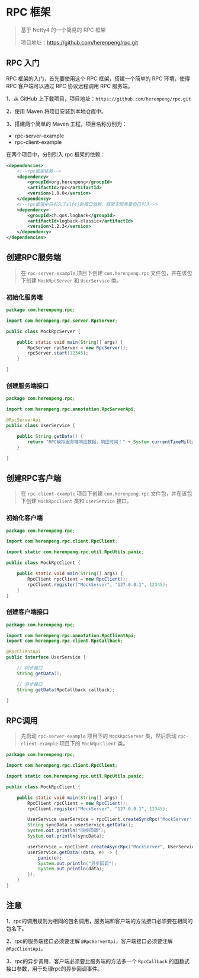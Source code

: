 # RPC 框架

> 基于 Netty4 的一个简易的 RPC 框架
>
> 项目地址：https://github.com/herenpeng/rpc.git

## RPC 入门

RPC 框架的入门，首先要使用这个 RPC 框架，搭建一个简单的 RPC 环境，使得 RPC 客户端可以通过 RPC 协议远程调用 RPC 服务端。

1、从 GitHub 上下载项目，项目地址：`https://github.com/herenpeng/rpc.git`

2、使用 Maven 将项目安装到本地仓库中。

3、搭建两个简单的 Maven 工程，项目名称分别为：

- rpc-server-example
- rpc-client-example

在两个项目中，分别引入 rpc 框架的依赖：

```xml
<dependencies>
    <!--rpc框架依赖-->
    <dependency>
        <groupId>org.herenpeng</groupId>
        <artifactId>rpc</artifactId>
        <version>1.0.0</version>
    </dependency>
    <!--rpc框架中只引入了slf4j的接口依赖，框架实现需要自己引入-->
    <dependency>
        <groupId>ch.qos.logback</groupId>
        <artifactId>logback-classic</artifactId>
        <version>1.2.3</version>
    </dependency>
</dependencies>
```

## 创建RPC服务端

> 在 `rpc-server-example` 项目下创建 `com.herenpeng.rpc` 文件包，并在该包下创建 `MockRpcServer` 和 `UserService` 类。

### 初始化服务端

```java
package com.herenpeng.rpc;

import com.herenpeng.rpc.server.RpcServer;

public class MockRpcServer {

    public static void main(String[] args) {
        RpcServer rpcServer = new RpcServer();
        rpcServer.start(12345);
    }

}
```

### 创建服务端接口

```java
package com.herenpeng.rpc;

import com.herenpeng.rpc.annotation.RpcServerApi;

@RpcServerApi
public class UserService {

    public String getData() {
        return "RPC模拟服务端响应数据，响应时间：" + System.currentTimeMillis();
    }

}
```

## 创建RPC客户端

> 在 `rpc-client-example` 项目下创建 `com.herenpeng.rpc` 文件包，并在该包下创建 `MockRpcClient` 类和 `UserService` 接口。

### 初始化客户端

```java
package com.herenpeng.rpc;

import com.herenpeng.rpc.client.RpcClient;

import static com.herenpeng.rpc.util.RpcUtils.panic;

public class MockRpcClient {

    public static void main(String[] args) {
        RpcClient rpcClient = new RpcClient();
        rpcClient.register("MockServer", "127.0.0.1", 12345);
    }
}

```

### 创建客户端接口

```java
package com.herenpeng.rpc;

import com.herenpeng.rpc.annotation.RpcClientApi;
import com.herenpeng.rpc.client.RpcCallback;

@RpcClientApi
public interface UserService {

    // 同步接口
    String getData();

    // 异步接口
    String getData(RpcCallback callback);

}
```

## RPC调用

> 先启动 `rpc-server-example` 项目下的 `MockRpcServer` 类，然后启动 `rpc-client-example` 项目下的 `MockRpcClient` 类。

```java
package com.herenpeng.rpc;

import com.herenpeng.rpc.client.RpcClient;

import static com.herenpeng.rpc.util.RpcUtils.panic;

public class MockRpcClient {

    public static void main(String[] args) {
        RpcClient rpcClient = new RpcClient();
        rpcClient.register("MockServer", "127.0.0.1", 12345);

        UserService userService = rpcClient.createSyncRpc("MockServer", UserService.class);
        String syncData = userService.getData();
        System.out.println("同步回调");
        System.out.println(syncData);

        userService = rpcClient.createAsyncRpc("MockServer", UserService.class);
        userService.getData((data, e) -> {
            panic(e);
            System.out.println("异步回调");
            System.out.println(data);
        });
    }
}
```

## 注意

1、rpc的调用规则为相同的包名调用，服务端和客户端的方法接口必须要在相同的包名下。

2、rpc的服务端接口必须要注解 `@RpcServerApi`，客户端接口必须要注解 `@RpcClientApi`。

3、rpc的异步调用，客户端必须要比服务端的方法多一个 `RpcCallback` 的函数式接口参数，用于处理rpc的异步回调事件。
